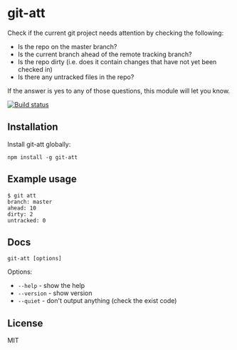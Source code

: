# git-att

Check if the current git project needs attention by checking the following:

- Is the repo on the master branch?
- Is the current branch ahead of the remote tracking branch?
- Is the repo dirty (i.e. does it contain changes that have not yet been
  checked in)
- Is there any untracked files in the repo?

If the answer is yes to any of those questions, this module will let you
know.

[![Build status](https://travis-ci.org/watson/git-att.svg?branch=master)](https://travis-ci.org/watson/git-att)

## Installation

Install git-att globally:

```
npm install -g git-att
```

## Example usage

```
$ git att
branch: master
ahead: 10
dirty: 2
untracked: 0
```

## Docs

```
git-att [options]
```

Options:

- `--help` - show the help
- `--version` - show version
- `--quiet` - don't output anything (check the exist code)

## License

MIT
